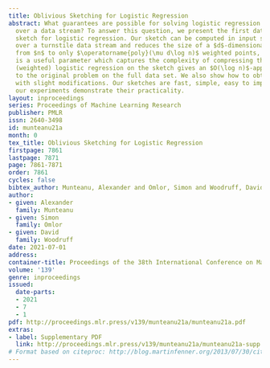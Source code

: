 ```yaml
---
title: Oblivious Sketching for Logistic Regression
abstract: What guarantees are possible for solving logistic regression in one pass
  over a data stream? To answer this question, we present the first data oblivious
  sketch for logistic regression. Our sketch can be computed in input sparsity time
  over a turnstile data stream and reduces the size of a $d$-dimensional data set
  from $n$ to only $\operatorname{poly}(\mu d\log n)$ weighted points, where $\mu$
  is a useful parameter which captures the complexity of compressing the data. Solving
  (weighted) logistic regression on the sketch gives an $O(\log n)$-approximation
  to the original problem on the full data set. We also show how to obtain an $O(1)$-approximation
  with slight modifications. Our sketches are fast, simple, easy to implement, and
  our experiments demonstrate their practicality.
layout: inproceedings
series: Proceedings of Machine Learning Research
publisher: PMLR
issn: 2640-3498
id: munteanu21a
month: 0
tex_title: Oblivious Sketching for Logistic Regression
firstpage: 7861
lastpage: 7871
page: 7861-7871
order: 7861
cycles: false
bibtex_author: Munteanu, Alexander and Omlor, Simon and Woodruff, David
author:
- given: Alexander
  family: Munteanu
- given: Simon
  family: Omlor
- given: David
  family: Woodruff
date: 2021-07-01
address:
container-title: Proceedings of the 38th International Conference on Machine Learning
volume: '139'
genre: inproceedings
issued:
  date-parts:
  - 2021
  - 7
  - 1
pdf: http://proceedings.mlr.press/v139/munteanu21a/munteanu21a.pdf
extras:
- label: Supplementary PDF
  link: http://proceedings.mlr.press/v139/munteanu21a/munteanu21a-supp.pdf
# Format based on citeproc: http://blog.martinfenner.org/2013/07/30/citeproc-yaml-for-bibliographies/
---
```

